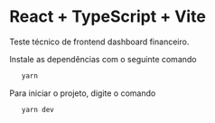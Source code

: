 # React + TypeScript + Vite

Teste técnico de frontend dashboard financeiro. 

Instale as dependências com o seguinte comando
```js
   yarn
```


Para iniciar o projeto, digite o comando
```js
   yarn dev
```

